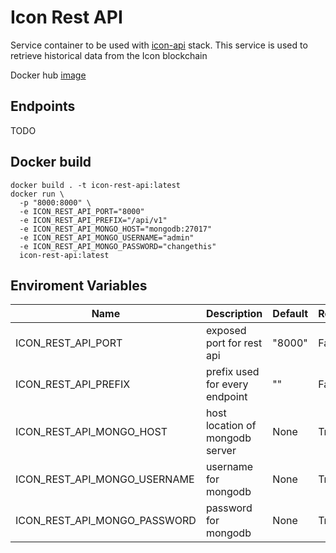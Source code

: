 # Icon Rest API

Service container to be used with [icon-api]() stack. 
This service is used to retrieve historical data from the Icon blockchain

Docker hub [image](https://hub.docker.com/r/geometrylabs/icon-rest-api)

## Endpoints
TODO

## Docker build
```
docker build . -t icon-rest-api:latest
docker run \
  -p "8000:8000" \
  -e ICON_REST_API_PORT="8000"
  -e ICON_REST_API_PREFIX="/api/v1"
  -e ICON_REST_API_MONGO_HOST="mongodb:27017"
  -e ICON_REST_API_MONGO_USERNAME="admin"
  -e ICON_REST_API_MONGO_PASSWORD="changethis"
  icon-rest-api:latest
```

## Enviroment Variables

| Name | Description | Default | Required |
|------|-------------|---------|----------|
| ICON_REST_API_PORT | exposed port for rest api | "8000" | False |
| ICON_REST_API_PREFIX | prefix used for every endpoint | "" | False |
| ICON_REST_API_MONGO_HOST | host location of mongodb server | None | True |
| ICON_REST_API_MONGO_USERNAME | username for mongodb | None | True |
| ICON_REST_API_MONGO_PASSWORD | password for mongodb| None | True |
